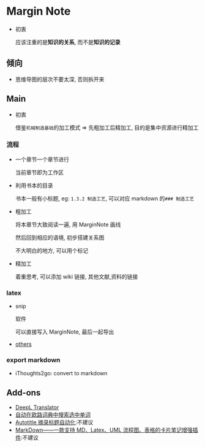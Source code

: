 # Margin Note

- 初衷

  应该注重的是**知识的关系**, 而不是**知识的记录**

## 倾向

- 思维导图的层次不要太深, 否则拆开来

## Main

- 初衷

  借鉴`机械制造基础`的加工模式 => 先粗加工后精加工, 目的是集中资源进行精加工

### 流程

- 一个章节一个章节进行

  当前章节即为工作区

- 利用书本的目录

  书本一般有小标题, eg: `1.3.2 制造工艺`, 可以对应 markdown 的`### 制造工艺`

- 粗加工

  将本章节大致阅读一遍, 用 MarginNote 画线

  然后回到相应的语境, 初步搭建关系图

  不大明白的地方, 可以用个标记

- 精加工

  着重思考, 可以添加 wiki 链接, 其他文献,资料的链接

### latex

- snip

  软件

  可以直接写入 MarginNote, 最后一起导出

- [others](/notebook/pattern/assets/tool.md)

### export markdown

- iThoughts2go: convert to markdown

## Add-ons

- [DeepL Translator](https://bbs.marginnote.cn/t/topic/6113)
- [自动在欧路词典中搜索选中单词](https://bbs.marginnote.cn/t/topic/8143)
- [Autotitle 摘录标题自动化](https://bbs.marginnote.cn/t/topic/6114):不建议
- [MarkDown——一款支持 MD、Latex、UML 流程图、表格的卡片笔记增强插件](https://bbs.marginnote.cn/t/topic/7280):不建议
